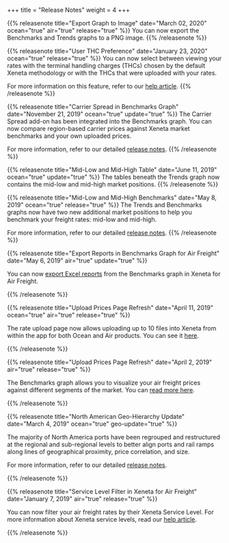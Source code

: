 +++
title = "Release Notes"
weight = 4
+++

{{% releasenote title="Export Graph to Image" date="March 02, 2020"
 ocean="true" air="true" release="true" %}} 
You can now export the Benchmarks and Trends graphs to a PNG image.
{{% /releasenote %}}

{{% releasenote title="User THC Preference" date="January 23, 2020"
 ocean="true" release="true" %}} 
You can now select between viewing your rates with the terminal handling charges (THCs) chosen by the default Xeneta methodology or with the THCs that were uploaded with your rates.

For more information on this feature, refer to our <a href="https://support.xeneta.com/hc/en-us/articles/360010867280">help article</a>.
{{% /releasenote %}}

{{% releasenote title="Carrier Spread in Benchmarks Graph" date="November 21, 2019"
 ocean="true" update="true" %}} 
The Carrier Spread add-on has been integrated into the Benchmarks graph. You can now compare region-based carrier prices against Xeneta market benchmarks and your own uploaded prices.

For more information, refer to our detailed <a href="https://support.xeneta.com/hc/en-us/articles/360010272139-Release-Notes-Carrier-Spread-in-Benchmarks-Graph">release notes</a>.
{{% /releasenote %}}

{{% releasenote title="Mid-Low and Mid-High Table" date="June 11, 2019"
 ocean="true" update="true" %}} 
The tables beneath the Trends graph now contains the mid-low and mid-high market positions.
{{% /releasenote %}}

{{% releasenote title="Mid-Low and Mid-High Benchmarks" date="May 8, 2019"
 ocean="true" release="true" %}} 
The Trends and Benchmarks graphs now have two new additional market positions to help you benchmark your freight rates: mid-low and mid-high.

For more information, refer to our detailed <a href="https://support.xeneta.com/hc/en-us/articles/360021638813">release notes</a>.
{{% /releasenote %}}

{{% releasenote title="Export Reports in Benchmarks Graph for Air Freight" date="May 6, 2019"
 air="true" update="true" %}} 
 
You can now <a href="https://support.xeneta.com/hc/en-us/articles/360000977574-Creating-Reports">export Excel reports</a> from the Benchmarks graph in Xeneta for Air Freight.

{{% /releasenote %}}

{{% releasenote title="Upload Prices Page Refresh" date="April 11, 2019"
 ocean="true" air="true" release="true" %}} 
 
The rate upload page now allows uploading up to 10 files into Xeneta from within the app for both Ocean and Air products. You can see it <a href="https://app.xeneta.com/my-company/upload-rates">here</a>.

{{% /releasenote %}}

{{% releasenote title="Upload Prices Page Refresh" date="April 2, 2019"
 air="true" release="true" %}} 

The Benchmarks graph allows you to visualize your air freight prices against different segments of the market. You can <a href="https://support.xeneta.com/hc/en-us/articles/360019563914">read more here</a>.

{{% /releasenote %}}

{{% releasenote title="North American Geo-Hierarchy Update" date="March 4, 2019"
 ocean="true" geo-update="true" %}} 

The majority of North America ports have been regrouped and restructured at the regional and sub-regional levels to better align ports and rail ramps along lines of geographical proximity, price correlation, and size.

For more information, refer to our detailed <a href="https://support.xeneta.com/hc/en-us/articles/360019116733">release notes</a>.

{{% /releasenote %}}

{{% releasenote title="Service Level Filter in Xeneta for Air Freight" date="January 7, 2019"
 air="true" release="true" %}} 

You can now filter your air freight rates by their Xeneta Service Level. For more information about Xeneta service levels, read our <a href="https://support.xeneta.com/hc/en-us/articles/360012088593">help article</a>.

{{% /releasenote %}}

